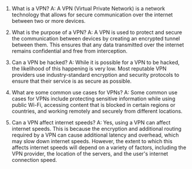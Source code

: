 1. What is a VPN?
A: A VPN (Virtual Private Network) is a network technology that allows for secure communication over the internet between two or more devices.

2. What is the purpose of a VPN?
A: A VPN is used to protect and secure the communication between devices by creating an encrypted tunnel between them. This ensures that any data transmitted over the internet remains confidential and free from interception.

3. Can a VPN be hacked?
A: While it is possible for a VPN to be hacked, the likelihood of this happening is very low. Most reputable VPN providers use industry-standard encryption and security protocols to ensure that their service is as secure as possible.

4. What are some common use cases for VPNs?
A: Some common use cases for VPNs include protecting sensitive information while using public Wi-Fi, accessing content that is blocked in certain regions or countries, and working remotely and securely from different locations.

5. Can a VPN affect internet speeds?
A: Yes, using a VPN can affect internet speeds. This is because the encryption and additional routing required by a VPN can cause additional latency and overhead, which may slow down internet speeds. However, the extent to which this affects internet speeds will depend on a variety of factors, including the VPN provider, the location of the servers, and the user's internet connection speed.